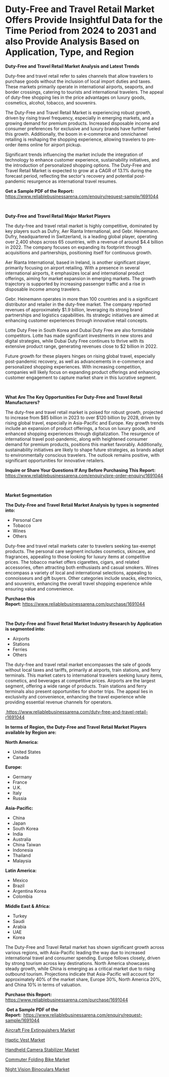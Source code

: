<p><h1>Duty-Free and Travel Retail Market Offers Provide Insightful Data for the Time Period from 2024 to 2031 and also Provide Analysis Based on Application, Type, and Region</h1></p><p><strong>Duty-Free and Travel Retail Market Analysis and Latest Trends</strong></p>
<p><p>Duty-free and travel retail refer to sales channels that allow travelers to purchase goods without the inclusion of local import duties and taxes. These markets primarily operate in international airports, seaports, and border crossings, catering to tourists and international travelers. The appeal of duty-free shopping lies in the price advantages on luxury goods, cosmetics, alcohol, tobacco, and souvenirs.</p><p>The Duty-Free and Travel Retail Market is experiencing robust growth, driven by rising travel frequency, especially in emerging markets, and a growing demand for premium products. Increased disposable income and consumer preferences for exclusive and luxury brands have further fueled this growth. Additionally, the boom in e-commerce and omnichannel retailing is reshaping the shopping experience, allowing travelers to pre-order items online for airport pickup.</p><p>Significant trends influencing the market include the integration of technology to enhance customer experience, sustainability initiatives, and the introduction of personalized shopping options. The Duty-Free and Travel Retail Market is expected to grow at a CAGR of 13.1% during the forecast period, reflecting the sector's recovery and potential post-pandemic resurgence as international travel resumes.</p></p>
<p><strong>Get a Sample PDF of the Report:&nbsp;</strong> <a href="https://www.reliablebusinessarena.com/enquiry/request-sample/1691044?utm_campaign=1783&utm_medium=2&utm_source=Github&utm_content=ia&utm_term=17102024&utm_id=duty-free-and-travel-retail">https://www.reliablebusinessarena.com/enquiry/request-sample/1691044</a></p>
<p>&nbsp;</p>
<p><strong>Duty-Free and Travel Retail Major Market Players</strong></p>
<p><p>The duty-free and travel retail market is highly competitive, dominated by key players such as Dufry, Aer Rianta International, and Gebr. Heinemann. Dufry, headquartered in Switzerland, is a leading global player, operating over 2,400 shops across 65 countries, with a revenue of around $4.4 billion in 2022. The company focuses on expanding its footprint through acquisitions and partnerships, positioning itself for continuous growth.</p><p>Aer Rianta International, based in Ireland, is another significant player, primarily focusing on airport retailing. With a presence in several international airports, it emphasizes local and international product offerings, aiming for market expansion in emerging markets. The growth trajectory is supported by increasing passenger traffic and a rise in disposable income among travelers.</p><p>Gebr. Heinemann operates in more than 100 countries and is a significant distributor and retailer in the duty-free market. The company reported revenues of approximately $1.9 billion, leveraging its strong brand partnerships and logistics capabilities. Its strategic initiatives are aimed at enhancing customer experiences through innovative retail concepts.</p><p>Lotte Duty Free in South Korea and Dubai Duty Free are also formidable competitors. Lotte has made significant investments in new stores and digital strategies, while Dubai Duty Free continues to thrive with its extensive product range, generating revenues close to $2 billion in 2022.</p><p>Future growth for these players hinges on rising global travel, especially post-pandemic recovery, as well as advancements in e-commerce and personalized shopping experiences. With increasing competition, companies will likely focus on expanding product offerings and enhancing customer engagement to capture market share in this lucrative segment.</p></p>
<p>&nbsp;</p>
<p><strong>What Are The Key Opportunities For Duty-Free and Travel Retail Manufacturers?</strong></p>
<p><p>The duty-free and travel retail market is poised for robust growth, projected to increase from $85 billion in 2023 to over $120 billion by 2028, driven by rising global travel, especially in Asia-Pacific and Europe. Key growth trends include an expansion of product offerings, a focus on luxury goods, and enhanced shopping experiences through digitalization. The resurgence of international travel post-pandemic, along with heightened consumer demand for premium products, positions this market favorably. Additionally, sustainability initiatives are likely to shape future strategies, as brands adapt to environmentally conscious travelers. The outlook remains positive, with significant opportunities for innovative retailers.</p></p>
<p><strong>Inquire or Share Your Questions If Any Before Purchasing This Report:</strong> <a href="https://www.reliablebusinessarena.com/enquiry/pre-order-enquiry/1691044?utm_campaign=1783&utm_medium=2&utm_source=Github&utm_content=ia&utm_term=17102024&utm_id=duty-free-and-travel-retail">https://www.reliablebusinessarena.com/enquiry/pre-order-enquiry/1691044</a></p>
<p>&nbsp;</p>
<p><strong>Market Segmentation</strong></p>
<p><strong>The Duty-Free and Travel Retail Market Analysis by types is segmented into:</strong></p>
<p><ul><li>Personal Care</li><li>Tobacco</li><li>Wines</li><li>Others</li></ul></p>
<p><p>Duty-free and travel retail markets cater to travelers seeking tax-exempt products. The personal care segment includes cosmetics, skincare, and fragrances, appealing to those looking for luxury items at competitive prices. The tobacco market offers cigarettes, cigars, and related accessories, often attracting both enthusiasts and casual smokers. Wines encompass a variety of local and international selections, appealing to connoisseurs and gift buyers. Other categories include snacks, electronics, and souvenirs, enhancing the overall travel shopping experience while ensuring value and convenience.</p></p>
<p><strong>Purchase this Report:&nbsp;</strong><a href="https://www.reliablebusinessarena.com/purchase/1691044?utm_campaign=1783&utm_medium=2&utm_source=Github&utm_content=ia&utm_term=17102024&utm_id=duty-free-and-travel-retail">https://www.reliablebusinessarena.com/purchase/1691044</a></p>
<p>&nbsp;</p>
<p><strong>The Duty-Free and Travel Retail Market Industry Research by Application is segmented into:</strong></p>
<p><ul><li>Airports</li><li>Stations</li><li>Ferries</li><li>Others</li></ul></p>
<p><p>The duty-free and travel retail market encompasses the sale of goods without local taxes and tariffs, primarily at airports, train stations, and ferry terminals. This market caters to international travelers seeking luxury items, cosmetics, and beverages at competitive prices. Airports are the largest segment, offering a wide range of products. Train stations and ferry terminals also present opportunities for shorter trips. The appeal lies in exclusivity and convenience, enhancing the travel experience while providing essential revenue channels for operators.</p></p>
<p><a href="https://www.reliablebusinessarena.com/duty-free-and-travel-retail-r1691044?utm_campaign=1783&utm_medium=2&utm_source=Github&utm_content=ia&utm_term=17102024&utm_id=duty-free-and-travel-retail">&nbsp;https://www.reliablebusinessarena.com/duty-free-and-travel-retail-r1691044</a></p>
<p><strong>In terms of Region, the Duty-Free and Travel Retail Market Players available by Region are:</strong></p>
<p>
    <p> <strong> North America: </strong>
        <ul>
            <li>United States</li>
            <li>Canada</li>
        </ul>
        </p> 
    <p> <strong> Europe: </strong>
        <ul>
            <li>Germany</li>
            <li>France</li>
            <li>U.K.</li>
            <li>Italy</li>
            <li>Russia</li>
        </ul>
        </p> 
    <p> <strong> Asia-Pacific: </strong>
        <ul>
            <li>China</li>
            <li>Japan</li>
            <li>South Korea</li>
            <li>India</li>
            <li>Australia</li>
            <li>China Taiwan</li>
            <li>Indonesia</li>
            <li>Thailand</li>
            <li>Malaysia</li>
        </ul>
        </p> 
    <p> <strong> Latin America: </strong>
        <ul>
            <li>Mexico</li>
            <li>Brazil</li>
            <li>Argentina Korea</li>
            <li>Colombia</li>
        </ul>
        </p> 
    <p> <strong> Middle East & Africa: </strong>
        <ul>
            <li>Turkey</li>
            <li>Saudi</li>
            <li>Arabia</li>
            <li>UAE</li>
            <li>Korea</li>
        </ul>
    </p>
    </p>
<p><p>The Duty-Free and Travel Retail market has shown significant growth across various regions, with Asia-Pacific leading the way due to increased international travel and consumer spending. Europe follows closely, driven by strong tourism across key destinations. North America showcases steady growth, while China is emerging as a critical market due to rising outbound tourism. Projections indicate that Asia-Pacific will account for approximately 40% of the market share, Europe 30%, North America 20%, and China 10% in terms of valuation.</p></p>
<p><strong>Purchase this Report: </strong><a href="https://www.reliablebusinessarena.com/purchase/1691044?utm_campaign=1783&utm_medium=2&utm_source=Github&utm_content=ia&utm_term=17102024&utm_id=duty-free-and-travel-retail">https://www.reliablebusinessarena.com/purchase/1691044</a></p>
<p>&nbsp;<strong>Get a Sample PDF of the Report:&nbsp;&nbsp;</strong><a href="https://www.reliablebusinessarena.com/enquiry/request-sample/1691044?utm_campaign=1783&utm_medium=2&utm_source=Github&utm_content=ia&utm_term=17102024&utm_id=duty-free-and-travel-retail">https://www.reliablebusinessarena.com/enquiry/request-sample/1691044</a></p>
<p><strong></strong></p>
<p><p><a href="https://www.linkedin.com/pulse/consumer-behavior-shifts-aircraft-fire-extinguishers-market-dkedc?utm_campaign=1783&utm_medium=2&utm_source=Github&utm_content=ia&utm_term=17102024&utm_id=duty-free-and-travel-retail">Aircraft Fire Extinguishers Market</a></p><p><a href="https://www.linkedin.com/pulse/investing-haptic-vest-market-trends-leading-products-osp4c?utm_campaign=1783&utm_medium=2&utm_source=Github&utm_content=ia&utm_term=17102024&utm_id=duty-free-and-travel-retail">Haptic Vest Market</a></p><p><a href="https://www.linkedin.com/pulse/global-handheld-camera-stabilizer-market-trends-insights-growth-rs9zc?utm_campaign=1783&utm_medium=2&utm_source=Github&utm_content=ia&utm_term=17102024&utm_id=duty-free-and-travel-retail">Handheld Camera Stabilizer Market</a></p><p><a href="https://www.linkedin.com/pulse/exploring-commuter-folding-bike-market-dynamics-revenue-analysis-nka0c?utm_campaign=1783&utm_medium=2&utm_source=Github&utm_content=ia&utm_term=17102024&utm_id=duty-free-and-travel-retail">Commuter Folding Bike Market</a></p><p><a href="https://www.linkedin.com/pulse/night-vision-binoculars-market-outlook-current-assessment-future-uqkxc?utm_campaign=1783&utm_medium=2&utm_source=Github&utm_content=ia&utm_term=17102024&utm_id=duty-free-and-travel-retail">Night Vision Binoculars Market</a></p></p>